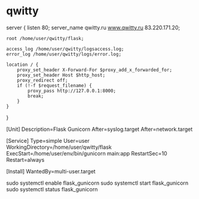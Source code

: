 # qwitty


server {
    listen 80;
    server_name qwitty.ru www.qwitty.ru 83.220.171.20;
 
    root /home/user/qwitty/flask;
 
    access_log /home/user/qwitty/logsaccess.log;
    error_log /home/user/qwitty/logs/error.log;
 
    location / {
        proxy_set_header X-Forward-For $proxy_add_x_forwarded_for;
        proxy_set_header Host $http_host;
        proxy_redirect off;
        if (!-f $request_filename) {
            proxy_pass http://127.0.0.1:8000;
            break;
        }
    }
}


[Unit]
Description=Flask Gunicorn
After=syslog.target
After=network.target

[Service]
Type=simple
User=user
WorkingDirectory=/home/user/qwitty/flask
ExecStart=/home/user/env/bin/gunicorn main:app
RestartSec=10
Restart=always

[Install]
WantedBy=multi-user.target

sudo systemctl enable flask_gunicorn
sudo systemctl start flask_gunicorn
sudo systemctl status flask_gunicorn
